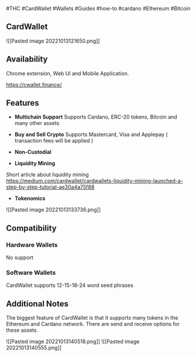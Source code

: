 #THC #CardWallet #Wallets #Guides #how-to #cardano #Ethereum #Bitcoin

## CardWallet


![[Pasted image 20221013121650.png]]



## Availability

Chrome extension, Web UI and Mobile Application.

https://cwallet.finance/


## Features

- **Multichain Support**
Supports Cardano, ERC-20 tokens, Bitcoin and many other assets

- **Buy and Sell Crypto**
Supports Mastercard, Visa and Applepay ( transaction fees will be applied )

- **Non-Custodial**

- **Liquidity Mining**
 
 Short article about liquidity mining
https://medium.com/cardwallet/cardwallets-liquidity-mining-launched-a-step-by-step-tutorial-ae30a4a75f88

- **Tokenomics**

![[Pasted image 20221013133736.png]]


## Compatibility

### Hardware Wallets
No support


### Software Wallets

CardWallet supports 12-15-18-24 word seed phrases



## Additional Notes

The biggest feature of CardWallet is that it supports many tokens in the Ethereum and Cardano network. There are send and receive options for these assets.

![[Pasted image 20221013140518.png]]
![[Pasted image 20221013140555.png]]
